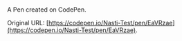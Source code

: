 # 

A Pen created on CodePen.

Original URL: [https://codepen.io/Nasti-Test/pen/EaVRzae](https://codepen.io/Nasti-Test/pen/EaVRzae).

